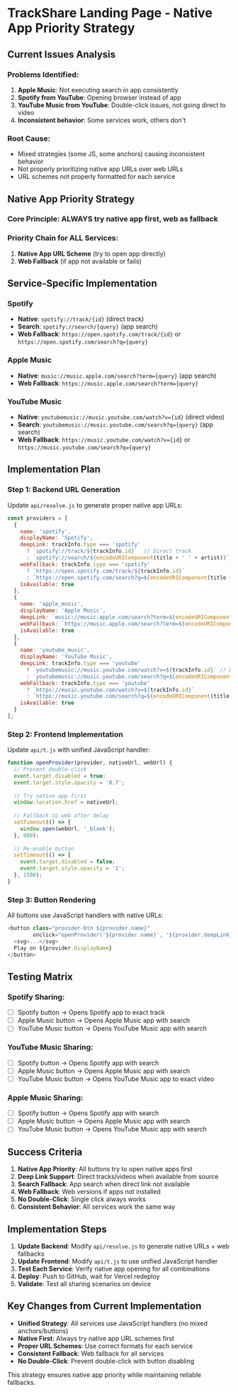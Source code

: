 # TrackShare Landing Page - Native App Priority Strategy

## Current Issues Analysis

### Problems Identified:
1. **Apple Music**: Not executing search in app consistently
2. **Spotify from YouTube**: Opening browser instead of app
3. **YouTube Music from YouTube**: Double-click issues, not going direct to video
4. **Inconsistent behavior**: Some services work, others don't

### Root Cause:
- Mixed strategies (some JS, some anchors) causing inconsistent behavior
- Not properly prioritizing native app URLs over web URLs
- URL schemes not properly formatted for each service

## Native App Priority Strategy

### Core Principle: **ALWAYS try native app first, web as fallback**

### Priority Chain for ALL Services:
1. **Native App URL Scheme** (try to open app directly)
2. **Web Fallback** (if app not available or fails)

## Service-Specific Implementation

### Spotify
- **Native**: `spotify://track/{id}` (direct track)
- **Search**: `spotify://search/{query}` (app search)
- **Web Fallback**: `https://open.spotify.com/track/{id}` or `https://open.spotify.com/search?q={query}`

### Apple Music
- **Native**: `music://music.apple.com/search?term={query}` (app search)
- **Web Fallback**: `https://music.apple.com/search?term={query}`

### YouTube Music
- **Native**: `youtubemusic://music.youtube.com/watch?v={id}` (direct video)
- **Search**: `youtubemusic://music.youtube.com/search?q={query}` (app search)
- **Web Fallback**: `https://music.youtube.com/watch?v={id}` or `https://music.youtube.com/search?q={query}`

## Implementation Plan

### Step 1: Backend URL Generation
Update `api/resolve.js` to generate proper native app URLs:

```javascript
const providers = [
  {
    name: 'spotify',
    displayName: 'Spotify',
    deepLink: trackInfo.type === 'spotify' 
      ? `spotify://track/${trackInfo.id}`  // Direct track
      : `spotify://search/${encodeURIComponent(title + ' ' + artist)}`, // App search
    webFallback: trackInfo.type === 'spotify'
      ? `https://open.spotify.com/track/${trackInfo.id}`
      : `https://open.spotify.com/search?q=${encodeURIComponent(title + ' ' + artist)}`,
    isAvailable: true
  },
  {
    name: 'apple_music',
    displayName: 'Apple Music',
    deepLink: `music://music.apple.com/search?term=${encodeURIComponent(title + ' ' + artist)}`,
    webFallback: `https://music.apple.com/search?term=${encodeURIComponent(title + ' ' + artist)}`,
    isAvailable: true
  },
  {
    name: 'youtube_music',
    displayName: 'YouTube Music',
    deepLink: trackInfo.type === 'youtube'
      ? `youtubemusic://music.youtube.com/watch?v=${trackInfo.id}` // Direct video
      : `youtubemusic://music.youtube.com/search?q=${encodeURIComponent(title + ' ' + artist)}`, // App search
    webFallback: trackInfo.type === 'youtube'
      ? `https://music.youtube.com/watch?v=${trackInfo.id}`
      : `https://music.youtube.com/search?q=${encodeURIComponent(title + ' ' + artist)}`,
    isAvailable: true
  }
];
```

### Step 2: Frontend Implementation
Update `api/t.js` with unified JavaScript handler:

```javascript
function openProvider(provider, nativeUrl, webUrl) {
  // Prevent double-click
  event.target.disabled = true;
  event.target.style.opacity = '0.7';
  
  // Try native app first
  window.location.href = nativeUrl;
  
  // Fallback to web after delay
  setTimeout(() => {
    window.open(webUrl, '_blank');
  }, 800);
  
  // Re-enable button
  setTimeout(() => {
    event.target.disabled = false;
    event.target.style.opacity = '1';
  }, 1500);
}
```

### Step 3: Button Rendering
All buttons use JavaScript handlers with native URLs:

```javascript
<button class="provider-btn ${provider.name}" 
        onclick="openProvider('${provider.name}', '${provider.deepLink}', '${provider.webFallback}')">
  <svg>...</svg>
  Play on ${provider.displayName}
</button>
```

## Testing Matrix

### Spotify Sharing:
- [ ] Spotify button → Opens Spotify app to exact track
- [ ] Apple Music button → Opens Apple Music app with search
- [ ] YouTube Music button → Opens YouTube Music app with search

### YouTube Music Sharing:
- [ ] Spotify button → Opens Spotify app with search
- [ ] Apple Music button → Opens Apple Music app with search  
- [ ] YouTube Music button → Opens YouTube Music app to exact video

### Apple Music Sharing:
- [ ] Spotify button → Opens Spotify app with search
- [ ] Apple Music button → Opens Apple Music app with search
- [ ] YouTube Music button → Opens YouTube Music app with search

## Success Criteria

1. **Native App Priority**: All buttons try to open native apps first
2. **Deep Link Support**: Direct tracks/videos when available from source
3. **Search Fallback**: App search when direct link not available
4. **Web Fallback**: Web versions if apps not installed
5. **No Double-Click**: Single click always works
6. **Consistent Behavior**: All services work the same way

## Implementation Steps

1. **Update Backend**: Modify `api/resolve.js` to generate native URLs + web fallbacks
2. **Update Frontend**: Modify `api/t.js` to use unified JavaScript handler
3. **Test Each Service**: Verify native app opening for all combinations
4. **Deploy**: Push to GitHub, wait for Vercel redeploy
5. **Validate**: Test all sharing scenarios on device

## Key Changes from Current Implementation

- **Unified Strategy**: All services use JavaScript handlers (no mixed anchors/buttons)
- **Native First**: Always try native app URL schemes first
- **Proper URL Schemes**: Use correct formats for each service
- **Consistent Fallback**: Web fallback for all services
- **No Double-Click**: Prevent double-click with button disabling

This strategy ensures native app priority while maintaining reliable fallbacks.
